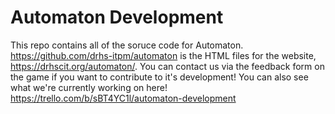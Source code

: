 # Automaton Development

This repo contains all of the soruce code for Automaton.
https://github.com/drhs-itpm/automaton is the HTML files for the website, https://drhscit.org/automaton/.
You can contact us via the feedback form on the game if you want to contribute to it's development!
You can also see what we're currently working on here! https://trello.com/b/sBT4YC1l/automaton-development
